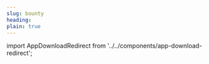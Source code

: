 ```yaml
---
slug: bounty
heading: 
plain: true
---
```


import AppDownloadRedirect from '../../components/app-download-redirect';

<AppDownloadRedirect/>